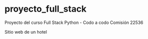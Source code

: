 # proyecto_full_stack
Proyecto del curso Full Stack Python - Codo a codo
Comisión 22536

Sitio web de un hotel